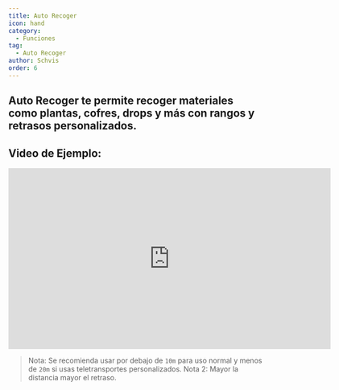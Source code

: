 ```yaml
---
title: Auto Recoger
icon: hand
category:
  - Funciones
tag:
  - Auto Recoger
author: Schvis
order: 6
---
```


## Auto Recoger te permite recoger materiales como plantas, cofres, drops y más con rangos y retrasos personalizados.

## Video de Ejemplo:

<iframe width="640" height="360" src="https://www.youtube.com/embed/wUyI2XO_Z4E?list=PL5eI1Tb64p56g27qfYk7VuFTz4FK6YrKa" title="Korepi - Auto Loot" frameborder="0" allow="accelerometer; autoplay; clipboard-write; encrypted-media; gyroscope; picture-in-picture; web-share" allowfullscreen></iframe>

> Nota: Se recomienda usar por debajo de `10m` para uso normal y menos de `20m` si usas teletransportes personalizados.
> Nota 2: Mayor la distancia mayor el retraso.

